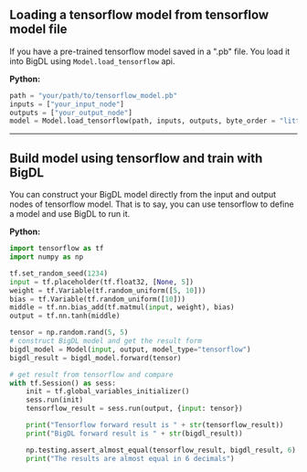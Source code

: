 ## **Loading a tensorflow model from tensorflow model file**

If you have a pre-trained tensorflow model saved in a ".pb" file. You load it
into BigDL using `Model.load_tensorflow` api.

**Python:**
```python
path = "your/path/to/tensorflow_model.pb"
inputs = ["your_input_node"]
outputs = ["your_output_node"]
model = Model.load_tensorflow(path, inputs, outputs, byte_order = "little_endian", bigdl_type="float")
```
---
## **Build model using tensorflow and train with BigDL**

You can construct your BigDL model directly from the input and output nodes of
tensorflow model. That is to say, you can use tensorflow to define
a model and use BigDL to run it.

**Python:**
```python
import tensorflow as tf
import numpy as np

tf.set_random_seed(1234)
input = tf.placeholder(tf.float32, [None, 5])
weight = tf.Variable(tf.random_uniform([5, 10]))
bias = tf.Variable(tf.random_uniform([10]))
middle = tf.nn.bias_add(tf.matmul(input, weight), bias)
output = tf.nn.tanh(middle)

tensor = np.random.rand(5, 5)
# construct BigDL model and get the result form 
bigdl_model = Model(input, output, model_type="tensorflow")
bigdl_result = bigdl_model.forward(tensor)

# get result from tensorflow and compare
with tf.Session() as sess:
    init = tf.global_variables_initializer()
    sess.run(init)
    tensorflow_result = sess.run(output, {input: tensor})

    print("Tensorflow forward result is " + str(tensorflow_result))
    print("BigDL forward result is " + str(bigdl_result))

    np.testing.assert_almost_equal(tensorflow_result, bigdl_result, 6)
    print("The results are almost equal in 6 decimals")
```
